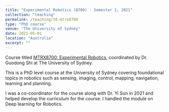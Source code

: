 ```yaml
---
title: "Experimental Robotics (8700) - Semester 1, 2021"
collection: "teaching"
permalink: /teaching/t6-mtrx8700
type: "PhD course"
venue: "The University of Sydney"
date: 2021-05-01
location: "Australia"
excerpt: ""
---
```


Course titled [MTRX8700: Experimental Robotics](https://www.sydney.edu.au/units/MTRX8700), coordinated by Dr. Guodong Shi at The University of Sydney.

This is a PhD level course at the University of Sydney covering foundational topics in robotics such as sensing, imaging, control, mapping, navigation, learning and planning.

I was a co-coordinator for the course along with Dr. Yi Sun in 2021 and helped develop the curriculum for the course.
I handled the module on Deep learning for Robotics.